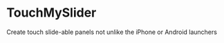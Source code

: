 TouchMySlider
=============

Create touch slide-able panels not unlike the iPhone or Android launchers
